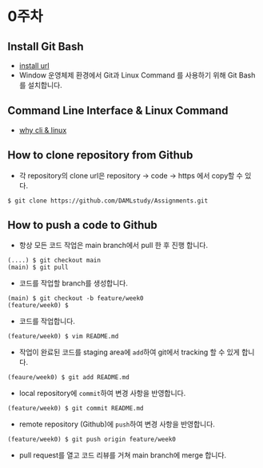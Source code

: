 # 0주차
## Install Git Bash
- [install url](https://git-scm.com/downloads)
- Window 운영체제 환경에서 Git과 Linux Command 를 사용하기 위해 Git Bash를 설치합니다.

## Command Line Interface & Linux Command
- [why cli & linux](https://velog.io/@hwanieee/CLI-%EC%99%80-Github)

## How to clone repository from Github
- 각 repository의 clone url은 repository -> code -> https 에서 copy할 수 있다.
```
$ git clone https://github.com/DAMLstudy/Assignments.git
```


## How to push a code to Github
- 항상 모든 코드 작업은 main branch에서 pull 한 후 진행 합니다.
```
(....) $ git checkout main
(main) $ git pull
``` 

- 코드를 작업할 branch를 생성합니다.
```
(main) $ git checkout -b feature/week0
(feature/week0) $
```

- 코드를 작업합니다.
```
(feature/week0) $ vim README.md
```

- 작업이 완료된 코드를 staging area에 `add`하여 git에서 tracking 할 수 있게 합니다.
```
(feaure/week0) $ git add README.md
```

- local repository에 `commit`하여 변경 사항을 반영합니다.
```
(feature/week0) $ git commit README.md
```


- remote repository (Github)에 `push`하여 변경 사항을 반영합니다. 
```
(feature/week0) $ git push origin feature/week0
```

- pull request를 열고 코드 리뷰를 거쳐 main branch에 merge 합니다.

